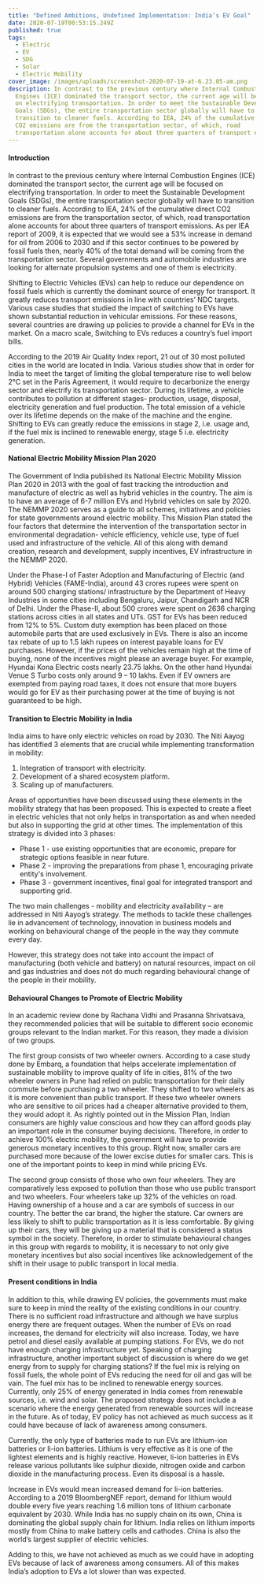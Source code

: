```yaml
---
title: "Defined Ambitions, Undefined Implementation: India’s EV Goal"
date: 2020-07-19T00:53:15.249Z
published: true
tags:
  - Electric
  - EV
  - SDG
  - Solar
  - Electric Mobility
cover_image: /images/uploads/screenshot-2020-07-19-at-6.23.05-am.png
description: In contrast to the previous century where Internal Combustion
  Engines (ICE) dominated the transport sector, the current age will be focused
  on electrifying transportation. In order to meet the Sustainable Development
  Goals (SDGs), the entire transportation sector globally will have to
  transition to cleaner fuels. According to IEA, 24% of the cumulative direct
  CO2 emissions are from the transportation sector, of which, road
  transportation alone accounts for about three quarters of transport emissions.
---
```

#### Introduction

In contrast to the previous century where Internal Combustion Engines (ICE) dominated the transport sector, the current age will be focused on electrifying transportation. In order to meet the Sustainable Development Goals (SDGs), the entire transportation sector globally will have to transition to cleaner fuels. According to IEA, 24% of the cumulative direct CO2 emissions are from the transportation sector, of which, road transportation alone accounts for about three quarters of transport emissions. As per IEA report of 2009, it is expected that we would see a 53% increase in demand for oil from 2006 to 2030 and if this sector continues to be powered by fossil fuels then, nearly 40% of the total demand will be coming from the transportation sector. Several governments and automobile industries are looking for alternate propulsion systems and one of them is electricity.

Shifting to Electric Vehicles (EVs) can help to reduce our dependence on fossil fuels which is currently the dominant source of energy for transport. It greatly reduces transport emissions in line with countries’ NDC targets. Various case studies that studied the impact of switching to EVs have shown substantial reduction in vehicular emissions. For these reasons, several countries are drawing up policies to provide a channel for EVs in the market. On a macro scale, Switching to EVs reduces a country’s fuel import bills.

According to the 2019 Air Quality Index report, 21 out of 30 most polluted cities in the world are located in India. Various studies show that in order for India to meet the target of limiting the global temperature rise to well below 2°C set in the Paris Agreement, it would require to decarbonize the energy sector and electrify its transportation sector. During its lifetime, a vehicle contributes to pollution at different stages- production, usage, disposal, electricity generation and fuel production. The total emission of a vehicle over its lifetime depends on the make of the machine and the engine. Shifting to EVs can greatly reduce the emissions in stage 2, i.e. usage and, if the fuel mix is inclined to renewable energy, stage 5 i.e. electricity generation.



#### **National Electric Mobility Mission Plan 2020**

The Government of India published its National Electric Mobility Mission Plan 2020 in 2013 with the goal of fast tracking the introduction and manufacture of electric as well as hybrid vehicles in the country. The aim is to have an average of 6-7 million EVs and Hybrid vehicles on sale by 2020. The NEMMP 2020 serves as a guide to all schemes, initiatives and policies for state governments around electric mobility. This Mission Plan stated the four factors that determine the intervention of the transportation sector in environmental degradation- vehicle efficiency, vehicle use, type of fuel used and infrastructure of the vehicle. All of this along with demand creation, research and development, supply incentives, EV infrastructure in the NEMMP 2020.

Under the Phase-I of Faster Adoption and Manufacturing of Electric (and Hybrid) Vehicles (FAME-India), around 43 crores rupees were spent on around 500 charging stations/ infrastructure by the Department of Heavy Industries in some cities including Bengaluru, Jaipur, Chandigarh and NCR of Delhi. Under the Phase-II, about 500 crores were spent on 2636 charging stations across cities in all states and UTs. GST for EVs has been reduced from 12% to 5%. Custom duty exemption has been placed on those automobile parts that are used exclusively in EVs. There is also an income tax rebate of up to 1.5 lakh rupees on interest payable loans for EV purchases. However, if the prices of the vehicles remain high at the time of buying, none of the incentives might please an average buyer. For example, Hyundai Kona Electric costs nearly 23.75 lakhs. On the other hand Hyundai Venue S Turbo costs only around 9 – 10 lakhs. Even if EV owners are exempted from paying road taxes, it does not ensure that more buyers would go for EV as their purchasing power at the time of buying is not guaranteed to be high.



#### **Transition to Electric Mobility in India**

India aims to have only electric vehicles on road by 2030. The Niti Aayog has identified 3 elements that are crucial while implementing transformation in mobility:

1. Integration of transport with electricity.
2. Development of a shared ecosystem platform.
3. Scaling up of manufacturers.

Areas of opportunities have been discussed using these elements in the mobility strategy that has been proposed. This is expected to create a fleet in electric vehicles that not only helps in transportation as and when needed but also in supporting the grid at other times. The implementation of this strategy is divided into 3 phases:

* Phase 1 - use existing opportunities that are economic, prepare for strategic options feasible in near future.
* Phase 2 - improving the preparations from phase 1, encouraging private entity's involvement. 
* Phase 3 - government incentives, final goal for integrated transport and supporting grid.

The two main challenges - mobility and electricity availability – are addressed in Niti Aayog’s strategy. The methods to tackle these challenges lie in advancement of technology, innovation in business models and working on behavioural change of the people in the way they commute every day.

However, this strategy does not take into account the impact of manufacturing (both vehicle and battery) on natural resources, impact on oil and gas industries and does not do much regarding behavioural change of the people in their mobility.



#### Behavioural Changes to Promote of Electric Mobility

In an academic review done by Rachana Vidhi and Prasanna Shrivatsava, they recommended policies that will be suitable to different socio economic groups relevant to the Indian market. For this reason, they made a division of two groups.

The first group consists of two wheeler owners. According to a case study done by Embarq, a foundation that helps accelerate implementation of sustainable mobility to improve quality of life in cities, 81% of the two wheeler owners in Pune had relied on public transportation for their daily commute before purchasing a two wheeler. They shifted to two wheelers as it is more convenient than public transport. If these two wheeler owners who are sensitive to oil prices had a cheaper alternative provided to them, they would adopt it. As rightly pointed out in the Mission Plan, Indian consumers are highly value conscious and how they can afford goods play an important role in the consumer buying decisions. Therefore, in order to achieve 100% electric mobility, the government will have to provide generous monetary incentives to this group. Right now, smaller cars are purchased more because of the lower excise duties for smaller cars. This is one of the important points to keep in mind while pricing EVs.

The second group consists of those who own four wheelers. They are comparatively less exposed to pollution than those who use public transport and two wheelers. Four wheelers take up 32% of the vehicles on road. Having ownership of a house and a car are symbols of success in our country. The better the car brand, the higher the stature. Car owners are less likely to shift to public transportation as it is less comfortable. By giving up their cars, they will be giving up a material that is considered a status symbol in the society. Therefore, in order to stimulate behavioural changes in this group with regards to mobility, it is necessary to not only give monetary incentives but also social incentives like acknowledgement of the shift in their usage to public transport in local media.



#### Present conditions in India

In addition to this, while drawing EV policies, the governments must make sure to keep in mind the reality of the existing conditions in our country. There is no sufficient road infrastructure and although we have surplus energy there are frequent outages. When the number of EVs on road increases, the demand for electricity will also increase. Today, we have petrol and diesel easily available at pumping stations. For EVs, we do not have enough charging infrastructure yet. Speaking of charging infrastructure, another important subject of discussion is where do we get energy from to supply for charging stations? If the fuel mix is relying on fossil fuels, the whole point of EVs reducing the need for oil and gas will be vain. The fuel mix has to be inclined to renewable energy sources. Currently, only 25% of energy generated in India comes from renewable sources, i.e. wind and solar. The proposed strategy does not include a scenario where the energy generated from renewable sources will increase in the future. As of today, EV policy has not achieved as much success as it could have because of lack of awareness among consumers.

Currently, the only type of batteries made to run EVs are lithium-ion batteries or li-ion batteries. Lithium is very effective as it is one of the lightest elements and is highly reactive. However, li-ion batteries in EVs release various pollutants like sulphur dioxide, nitrogen oxide and carbon dioxide in the manufacturing process. Even its disposal is a hassle.

Increase in EVs would mean increased demand for li-ion batteries. According to a 2019 BloombergNEF report, demand for lithium would double every five years reaching 1.6 million tons of lithium carbonate equivalent by 2030. While India has no supply chain on its own, China is dominating the global supply chain for lithium. India relies on lithium imports mostly from China to make battery cells and cathodes. China is also the world’s largest supplier of electric vehicles.

Adding to this, we have not achieved as much as we could have in adopting EVs because of lack of awareness among consumers. All of this makes India’s adoption to EVs a lot slower than was expected.